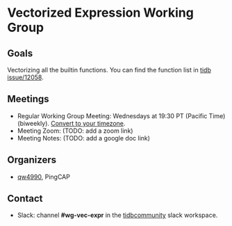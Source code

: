 # Vectorized Expression Working Group

## Goals

Vectorizing all the builtin functions. You can find the function list in [tidb
issue/12058](https://github.com/pingcap/tidb/issues/12058).

## Meetings

* Regular Working Group Meeting: Wednesdays at 19:30 PT (Pacific Time)
  (biweekly).  [Convert to your
  timezone](http://www.thetimezoneconverter.com/?t=19:30&tz=PT%20%28Pacific%20Time%29).
* Meeting Zoom: (TODO: add a zoom link)
* Meeting Notes: (TODO: add a google doc link)

## Organizers

* [qw4990](https://github.com/qw4990), PingCAP

## Contact

* Slack: channel **#wg-vec-expr** in the
  [tidbcommunity](https://pingcap.com/tidbslack) slack workspace.
